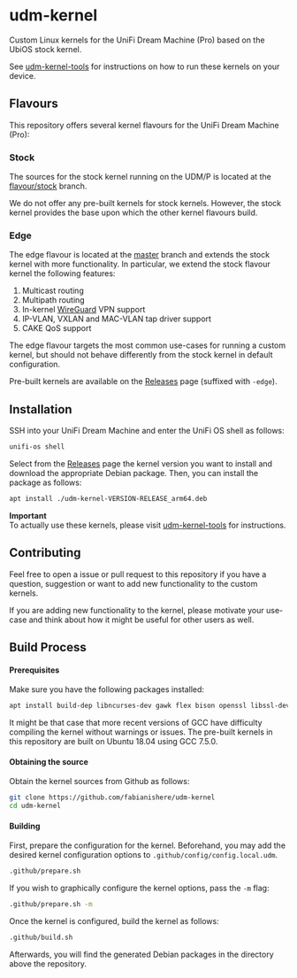 # udm-kernel
Custom Linux kernels for the UniFi Dream Machine (Pro) based on the UbiOS stock kernel. 

See [udm-kernel-tools](https://github.com/fabianishere/udm-kernel-tools)
for instructions on how to run these kernels on your device.

## Flavours
This repository offers several kernel flavours for the UniFi Dream Machine (Pro):

### Stock
The sources for the stock kernel running on the UDM/P is
located at the [flavour/stock](https://github.com/fabianishere/udm-kernel/tree/flavour/stock) branch.

We do not offer any pre-built kernels for stock kernels. However, the stock
kernel provides the base upon which the other kernel flavours build.

### Edge
The edge flavour is located at the [master](https://github.com/fabianishere/udm-kernel/tree/master) branch
and extends the stock kernel with more functionality.
In particular, we extend the stock flavour kernel the following features:
1. Multicast routing
2. Multipath routing
3. In-kernel [WireGuard](https://wireguard.com) VPN support
4. IP-VLAN, VXLAN and MAC-VLAN tap driver support
5. CAKE QoS support

The edge flavour targets the most common use-cases for running a custom kernel,
but should not behave differently from the stock kernel in default configuration.

Pre-built kernels are available on the [Releases](https://github.com/fabianishere/udm-kernel/releases) page
(suffixed with `-edge`).

## Installation
SSH into your UniFi Dream Machine and enter the UniFi OS shell as follows:
```bash
unifi-os shell
```

Select from the [Releases](https://github.com/fabianishere/udm-kernel/releases) page the kernel version
you want to install and download the appropriate Debian package. Then,
you can install the package as follows:

```sh
apt install ./udm-kernel-VERSION-RELEASE_arm64.deb
```

**Important**  
To actually use these kernels, please visit [udm-kernel-tools](https://github.com/fabianishere/udm-kernel-tools)
for instructions.

## Contributing
Feel free to open a issue or pull request to this repository if you have
a question, suggestion or want to add new functionality to the custom kernels.

If you are adding new functionality to the kernel, please motivate your use-case
and think about how it might be useful for other users as well.

## Build Process

#### Prerequisites
Make sure you have the following packages installed:

```bash
apt install build-dep libncurses-dev gawk flex bison openssl libssl-dev gcc-aarch64-linux-gnu
```

It might be that case that more recent versions of GCC have difficulty compiling
the kernel without warnings or issues. The pre-built kernels in this repository
are built on Ubuntu 18.04 using GCC 7.5.0.

#### Obtaining the source
Obtain the kernel sources from Github as follows:
```bash
git clone https://github.com/fabianishere/udm-kernel
cd udm-kernel
```

#### Building
First, prepare the configuration for the kernel. Beforehand, you may add the desired
kernel configuration options to `.github/config/config.local.udm`.
```bash
.github/prepare.sh
```

If you wish to graphically configure the kernel options, pass the `-m` flag:
```bash
.github/prepare.sh -m
```

Once the kernel is configured, build the kernel as follows:
```bash
.github/build.sh
```

Afterwards, you will find the generated Debian packages in the directory above
the repository.
